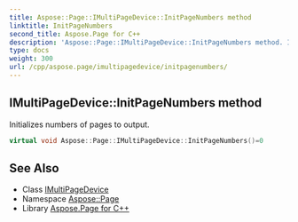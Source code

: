 ```yaml
---
title: Aspose::Page::IMultiPageDevice::InitPageNumbers method
linktitle: InitPageNumbers
second_title: Aspose.Page for C++
description: 'Aspose::Page::IMultiPageDevice::InitPageNumbers method. Initializes numbers of pages to output in C++.'
type: docs
weight: 300
url: /cpp/aspose.page/imultipagedevice/initpagenumbers/
---
```

## IMultiPageDevice::InitPageNumbers method


Initializes numbers of pages to output.

```cpp
virtual void Aspose::Page::IMultiPageDevice::InitPageNumbers()=0
```

## See Also

* Class [IMultiPageDevice](../)
* Namespace [Aspose::Page](../../)
* Library [Aspose.Page for C++](../../../)
